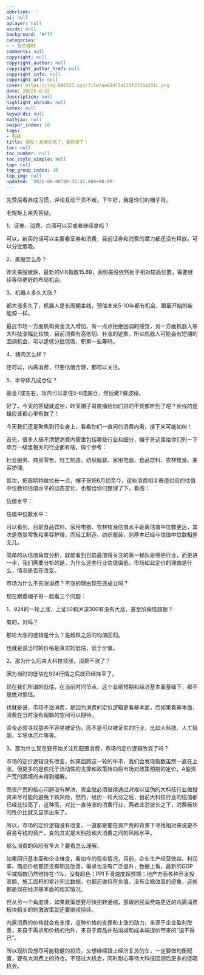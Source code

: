 ```yaml
---
abbrlink: ''
ai: null
aplayer: null
aside: null
background: '#fff'
categories:
- - 投资理财
comments: null
copyright: null
copyright_author: null
copyright_author_href: null
copyright_info: null
copyright_url: null
cover: https://img.090227.xyz/file/ae62475a131f3734a201c.png
date: 20025-8-22
description: null
highlight_shrink: null
katex: null
keywords: null
mathjax: null
swiper_index: 10
tags:
- 答疑
title: 突发！高低切来了，要抓紧了！
toc: null
toc_number: null
toc_style_simple: null
top: null
top_group_index: 10
top_img: null
updated: '2025-09-08T00:31:41.968+08:00'
---
```

先赞后看养成习惯，评论互动干货不断。下午好，我是你们的帽子哥。

老规矩上来先答疑。

1、证券、消费、白酒可以买或者继续拿吗？

可以，新买的话可以主要看证券和消费，目前证券和消费的潜力都还没有释放，可以分批低吸。

2、美股怎么办？

昨天美股微跌，最新的VIX指数15.69，表明美股依然处于相对较高位置，需要继续等待更好的布局机会。

3、机器人多久大涨？

都大涨多久了，机器人是长周期主线，预估未来5-10年都有机会，跟最开始的新能源一样。

最近市场一方面机构资金流入增加，有一点点拒绝回调的感觉，另一方面机器人等大科技涨幅比较快，目前消费有高低切、补涨的迹象，所以机器人可能会有短期的回调机会，可以逢低分批低吸，积累一些筹码。

4、猪肉怎么样？

还可以，内需消费，只要估值合理，都可以关注。

5、半导体几成仓位？

基金7成左右，场内可以拿住5-6成底仓，然后做T做波段。

好了，今天的答疑就这些，昨天帽子哥直播给你们讲的干货都听到了吧？长线的逻辑应该都心里有数了！

今天我们还是聚焦到行业身上，看看你们一直问的消费内需，接下来可能如何！

首先，很多人搞不清楚消费内需里包括哪些行业和细分，帽子哥这里给你们列一下申万一级里相关的行业都有啥，做个参考：

社会服务、商贸零售、轻工制造、纺织服装、家用电器、食品饮料、农林牧渔、美容护理。

其次，把周期稍微拉长一点，帽子哥把6月初至今，这些消费相关赛道对应的估值中位数和估值水平的动态变化，也都给你们整理了下，看图：

估值水平：

估值中位数水平：

可以看到，目前食品饮料、家用电器、农林牧渔估值水平距离估值中位数更远，其次是商贸零售和美容护理，而轻工制造、纺织服装，则基本已经与估值中位数相差无几。

简单的从估值角度分析，就能看到目前最值得关注的第一梯队是哪些行业，而更进一步，我们需要分析的是，为什么这些行业估值偏低，市场如此定价的理由是什么，情况是否在改变。

市场为什么不先涨消费？不涨的理由现在还成立吗？

现在跟着帽子哥一起看三个问题：

1、924的一轮上涨，上证50和沪深300有没有大涨，甚至阶段性超额？

有的，对吗？

那轮大涨的逻辑是什么？是超跌之后的均值回归。

也就是说当时的价格是真实的低估，低于价值。

2、那为什么后来大科技领涨，消费不涨了？

因为当时的低估在924行情之后就已经抹平了。

现在我们所谓的低估，在当前时间节点、这个业绩预期和经济基本面基础下，都不是绝对低估。

也就是说，市场不涨消费，是因为消费的定价逻辑更看基本面，而如果看基本面，消费在当时没有超额的空间可以期待。

资金必须寻找那些不容易被证伪，而不是可以被证实的行业，比如大科技、人工智能、半导体芯片等等。

3、那为什么现在要开始关注和配置消费，市场的定价逻辑改变了吗？

市场的定价逻辑没有改变，如果回顾这一轮的牛市，我们会发现指数虽然一直在上涨，但更多的是依托于流动性的支撑和政策转向后市场对政策预期的定价，A股资产荒的困境尚未得到缓解。

而资产荒的核心问题没有解决，资金就必须继续通过对难以证伪的大科技行业做投资来尽可能的避免下跌风险，然而，经历一轮大涨之后，目前大科技行业的估值都已经比较高了，这种高，对比一直待涨的消费行业，两者此消彼长之下，消费板块的性价比就又显示出来了。

所以，市场的定价逻辑没有改变，一直都是要在资产荒的背景下寻找相对来说更不容易亏钱的资产，变的其实是大科技和大消费之间的风险水平。

那么消费的风险有多大？要看怎么理解。

如果回归基本面和企业维度，看如今的现实情况，目前，企业生产经营效益、利润率、商品价格都还没有明显改善，需求也没有广泛提升，数据上看，最新的GDP平减指数仍然维持在-1%，没有起色；PPI下滑速度超预期；地产方面各种开发投资额、施工面积的累计同比数据，也都还维持在负值，没有企稳改善的迹象，这些都是现在经济基本面的现实情况。

但从另一个角度讲，如果政策想要尽快扭转通缩，那跟居民消费端更近的内需消费板块相关的刺激政策就还要继续持续。

内需消费的价格就会有支撑，这种价格的支撑和上涨的动力，来源于企业盈利改善，来自于需求和价格的抬升，来自于商品补贴消减和成本端提价带来的“迫不得已”。

所以现阶段想尽可能稳健的投资，又想继续跟上经济复苏的车，一定要做均衡配置，要有大消费上的持仓。不错过大机会，同时耐心等待大科技回调后更多的低吸机会。
